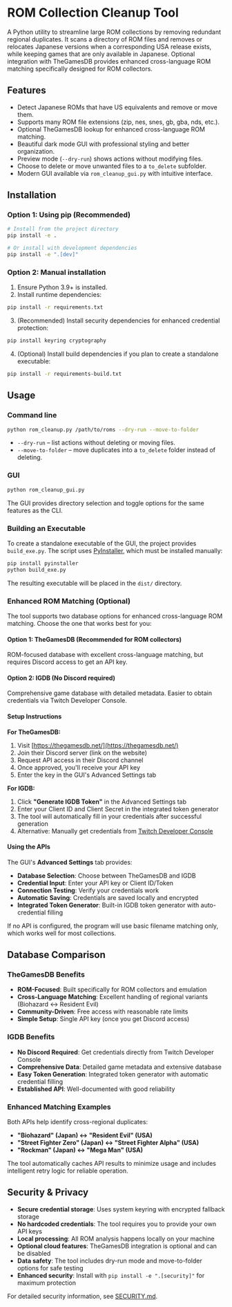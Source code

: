 # ROM Collection Cleanup Tool

A Python utility to streamline large ROM collections by removing redundant regional duplicates. It scans a directory of ROM files and removes or relocates Japanese versions when a corresponding USA release exists, while keeping games that are only available in Japanese. Optional integration with TheGamesDB provides enhanced cross-language ROM matching specifically designed for ROM collectors.

## Features
- Detect Japanese ROMs that have US equivalents and remove or move them.
- Supports many ROM file extensions (zip, nes, snes, gb, gba, nds, etc.).
- Optional TheGamesDB lookup for enhanced cross-language ROM matching.
- Beautiful dark mode GUI with professional styling and better organization.
- Preview mode (`--dry-run`) shows actions without modifying files.
- Choose to delete or move unwanted files to a `to_delete` subfolder.
- Modern GUI available via `rom_cleanup_gui.py` with intuitive interface.

## Installation

### Option 1: Using pip (Recommended)
```bash
# Install from the project directory
pip install -e .

# Or install with development dependencies
pip install -e ".[dev]"
```

### Option 2: Manual installation
1. Ensure Python 3.9+ is installed.
2. Install runtime dependencies:

```bash
pip install -r requirements.txt
```

3. (Recommended) Install security dependencies for enhanced credential protection:

```bash
pip install keyring cryptography
```

4. (Optional) Install build dependencies if you plan to create a standalone executable:

```bash
pip install -r requirements-build.txt
```

## Usage

### Command line

```bash
python rom_cleanup.py /path/to/roms --dry-run --move-to-folder
```

- `--dry-run` – list actions without deleting or moving files.
- `--move-to-folder` – move duplicates into a `to_delete` folder instead of deleting.

### GUI

```bash
python rom_cleanup_gui.py
```

The GUI provides directory selection and toggle options for the same features as the CLI.

### Building an Executable

To create a standalone executable of the GUI, the project provides `build_exe.py`. The script uses [PyInstaller](https://www.pyinstaller.org/), which must be installed manually:

```bash
pip install pyinstaller
python build_exe.py
```

The resulting executable will be placed in the `dist/` directory.

### Enhanced ROM Matching (Optional)

The tool supports two database options for enhanced cross-language ROM matching. Choose the one that works best for you:

#### **Option 1: TheGamesDB (Recommended for ROM collectors)**
ROM-focused database with excellent cross-language matching, but requires Discord access to get an API key.

#### **Option 2: IGDB (No Discord required)**
Comprehensive game database with detailed metadata. Easier to obtain credentials via Twitch Developer Console.

#### **Setup Instructions**

**For TheGamesDB:**
1. Visit [https://thegamesdb.net/](https://thegamesdb.net/)
2. Join their Discord server (link on the website)
3. Request API access in their Discord channel
4. Once approved, you'll receive your API key
5. Enter the key in the GUI's Advanced Settings tab

**For IGDB:**
1. Click **"Generate IGDB Token"** in the Advanced Settings tab
2. Enter your Client ID and Client Secret in the integrated token generator
3. The tool will automatically fill in your credentials after successful generation
4. Alternative: Manually get credentials from [Twitch Developer Console](https://dev.twitch.tv/console/apps)

#### **Using the APIs**

The GUI's **Advanced Settings** tab provides:
- **Database Selection**: Choose between TheGamesDB and IGDB
- **Credential Input**: Enter your API key or Client ID/Token
- **Connection Testing**: Verify your credentials work
- **Automatic Saving**: Credentials are saved locally and encrypted
- **Integrated Token Generator**: Built-in IGDB token generator with auto-credential filling

If no API is configured, the program will use basic filename matching only, which works well for most collections.

## Database Comparison

### **TheGamesDB Benefits**
- **ROM-Focused**: Built specifically for ROM collectors and emulation
- **Cross-Language Matching**: Excellent handling of regional variants (Biohazard ↔ Resident Evil)
- **Community-Driven**: Free access with reasonable rate limits
- **Simple Setup**: Single API key (once you get Discord access)

### **IGDB Benefits**
- **No Discord Required**: Get credentials directly from Twitch Developer Console
- **Comprehensive Data**: Detailed game metadata and extensive database
- **Easy Token Generation**: Integrated token generator with automatic credential filling
- **Established API**: Well-documented with good reliability

### **Enhanced Matching Examples**
Both APIs help identify cross-regional duplicates:
- **"Biohazard" (Japan) ↔ "Resident Evil" (USA)**
- **"Street Fighter Zero" (Japan) ↔ "Street Fighter Alpha" (USA)**
- **"Rockman" (Japan) ↔ "Mega Man" (USA)**

The tool automatically caches API results to minimize usage and includes intelligent retry logic for reliable operation.

## Security & Privacy

- **Secure credential storage**: Uses system keyring with encrypted fallback storage
- **No hardcoded credentials**: The tool requires you to provide your own API keys
- **Local processing**: All ROM analysis happens locally on your machine
- **Optional cloud features**: TheGamesDB integration is optional and can be disabled
- **Data safety**: The tool includes dry-run mode and move-to-folder options for safe testing
- **Enhanced security**: Install with `pip install -e ".[security]"` for maximum protection

For detailed security information, see [SECURITY.md](SECURITY.md).

